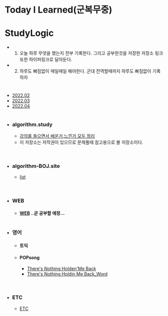# Today I Learned(군복무중)
# StudyLogic
  - 1. 오늘 하루 무엇을 했는지 전부 기록한다. 그리고 공부한것을 저장한 저장소 링크또한 하이퍼링크로 달아둔다.
  - 2. 하루도 빠짐없이 매일매일 해야한다. 군대 전역할때까지 하루도 빠짐없이 기록하자
#

- [2022.02](https://github.com/SeungMin2001/TIL/tree/main/2022.02) 
- [2022.03](https://github.com/SeungMin2001/TIL/tree/main/2022.03)
- [2022.04](https://github.com/SeungMin2001/TIL/tree/main/2022.04)
#
 - ### algorithm.study
   - [강의를 들으면서 배운거,느낀거 모두 정리](https://github.com/SeungMin2001/TIL/tree/main/CodingTest)
   - 이 저장소는 저작권이 있으므로 문제풀때 참고용으로 볼 저장소이다.<br><br>
#
 - ### algorithm-BOJ.site
     - [list](https://github.com/SeungMin2001/TIL/tree/main/algorithm_list) <br><br>
#
  - ### WEB
    - #### [WEB](https://github.com/SeungMin2001/TIL/tree/main/WEB) ..곧 공부할 예정... 
# 

 - ### 영어
   - #### 토익
      
   - #### POPsong
       - [There's Nothing Holden'Me Back](https://github.com/SeungMin2001/TIL/blob/main/POP/There's%20Nothing%20Holdin'Me%20Back.md) 
       - [There's Nothing Holdin Me Back_Word](https://github.com/SeungMin2001/TIL/blob/main/POP/There's...Word.md)
  <br><br>
#

 - ### ETC
   - [ETC](https://github.com/SeungMin2001/TIL/blob/main/ETC/ETC_README.md) 
